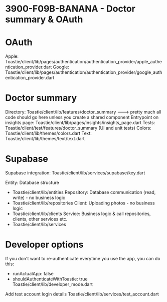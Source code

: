 # 3900-F09B-BANANA - Doctor summary & OAuth

# OAuth
Apple: Toastie/client/lib/pages/authentication/authentication_provider/apple_authentication_provider.dart
Google: Toastie/client/lib/pages/authentication/authentication_provider/google_authentication_provider.dart

# Doctor summary
Directory: Toastie/client/lib/features/doctor_summary ---> pretty much all code should go here unless you create a shared component
Entrypoint on insights page: Toastie/client/lib/pages/insights/insights_page.dart
Tests: Toastie/client/test/features/doctor_summary (UI and unit tests)
Colors: Toastie/client/lib/themes/colors.dart
Text: Toastie/client/lib/themes/text/text.dart

# Supabase 
Supabase integration: Toastie/client/lib/services/supabase/key.dart

Entity: Database structure
- Toastie/client/lib/entities
Repository: Database communication (read, write) - no business logic
- Toastie/client/lib/repositories
Client: Uploading photos - no business logic
- Toastie/client/lib/clients
Service: Business logic & call repositories, clients, other services etc.
- Toastie/client/lib/services

# Developer options
If you don't want to re-authenticate everytime you use the app, you can do this:
- runActualApp: false
- shouldAuthenticateWithToastie: true
Toastie/client/lib/developer_mode.dart

Add test account login details Toastie/client/lib/services/test_account.dart
